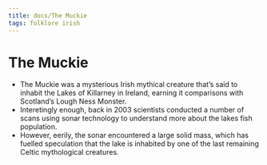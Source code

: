 ```yaml
---
title: docs/The Muckie
tags: folklore irish
---
```


# The Muckie

- The Muckie was a mysterious Irish mythical creature that’s said to inhabit the Lakes of Killarney in Ireland, earning it comparisons with Scotland’s Lough Ness Monster.
- Interetingly enough, back in 2003 scientists conducted a number of scans using sonar technology to understand more about the lakes fish population.
- However, eerily, the sonar encountered a large solid mass, which has fuelled speculation that the lake is inhabited by one of the last remaining Celtic mythological creatures.